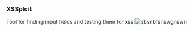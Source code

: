 ### XSSploit
Tool for finding input fields and testing them for xss 
![sbsnbfsnswgnswn](https://github.com/GH0STH4CKER/XSSploit/assets/62290930/f43727cb-4689-4880-9729-1e6e02406ad6)
